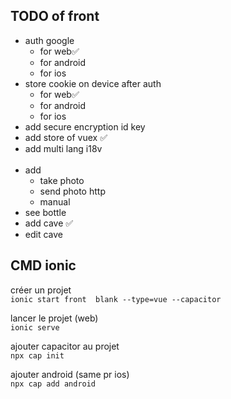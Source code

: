 ## TODO of front
- auth google
  - for web✅
  - for android
  - for ios
- store cookie on device after auth
  - for web✅
  - for android 
  - for ios
- add secure encryption id key
- add store of vuex ✅
- add multi lang i18v
<br /><br />
- add 
   - take photo
   - send photo http
   - manual
- see bottle
- add cave ✅
- edit cave



## CMD ionic
créer un projet <br /> 
`ionic start front  blank --type=vue --capacitor`

lancer le projet (web) <br />
`ionic serve`

ajouter capacitor au projet <br />
`npx cap init`

ajouter android (same pr ios) <br />
`npx cap add android`